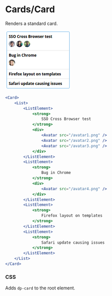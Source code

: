 Cards/Card
==========
Renders a standard card.

![Card example](../../assets/images/card-1.png)

```jsx
<Card>
    <List>
        <ListElement>
            <strong>
                SSO Cross Browser test
            </strong>
            <div>
                <Avatar src="/avatar1.png" />
                <Avatar src="/avatar2.png" />
                <Avatar src="/avatar3.png" />
            </div>
        </ListElement>
        <ListElement>
            <strong>
                Bug in Chrome
            </strong>
            <div>
                <Avatar src="/avatar4.png" />
            </div>
        </ListElement>
        <ListElement>
            <strong>
                Firefox layout on templates
            </strong>
        </ListElement>
        <ListElement>
            <strong>
                Safari update causing issues
            </strong>
        </ListElement>
    </List>
</Card>
```

### CSS
Adds `dp-card` to the root element.
